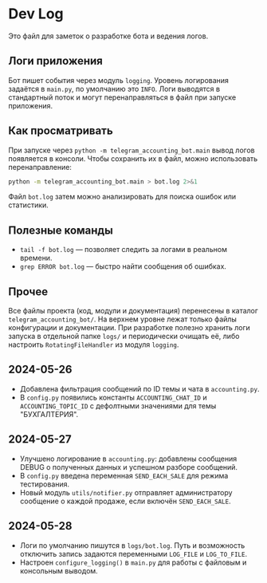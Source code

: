 # Dev Log

Это файл для заметок о разработке бота и ведения логов.

## Логи приложения
Бот пишет события через модуль `logging`. Уровень логирования задаётся в `main.py`,
по умолчанию это `INFO`. Логи выводятся в стандартный поток и могут
перенаправляться в файл при запуске приложения.

## Как просматривать
При запуске через `python -m telegram_accounting_bot.main` вывод логов
появляется в консоли. Чтобы сохранить их в файл, можно использовать
перенаправление:

```bash
python -m telegram_accounting_bot.main > bot.log 2>&1
```

Файл `bot.log` затем можно анализировать для поиска ошибок или статистики.

## Полезные команды
- `tail -f bot.log` — позволяет следить за логами в реальном времени.
- `grep ERROR bot.log` — быстро найти сообщения об ошибках.

## Прочее
Все файлы проекта (код, модули и документация) перенесены в каталог
`telegram_accounting_bot/`. На верхнем уровне лежат только файлы конфигурации
и документации. При разработке полезно хранить логи запуска в отдельной папке
`logs/` и периодически очищать её, либо настроить `RotatingFileHandler` из
модуля `logging`.

## 2024-05-26
- Добавлена фильтрация сообщений по ID темы и чата в `accounting.py`.
- В `config.py` появились константы `ACCOUNTING_CHAT_ID` и `ACCOUNTING_TOPIC_ID` c
  дефолтными значениями для темы "БУХГАЛТЕРИЯ".

## 2024-05-27
- Улучшено логирование в `accounting.py`: добавлены сообщения DEBUG
  о полученных данных и успешном разборе сообщений.
- В `config.py` введена переменная `SEND_EACH_SALE` для режима тестирования.
- Новый модуль `utils/notifier.py` отправляет администратору сообщение о каждой
  продаже, если включён `SEND_EACH_SALE`.

## 2024-05-28
- Логи по умолчанию пишутся в `logs/bot.log`. Путь и возможность отключить
  запись задаются переменными `LOG_FILE` и `LOG_TO_FILE`.
- Настроен `configure_logging()` в `main.py` для работы с файловым и
  консольным выводом.


